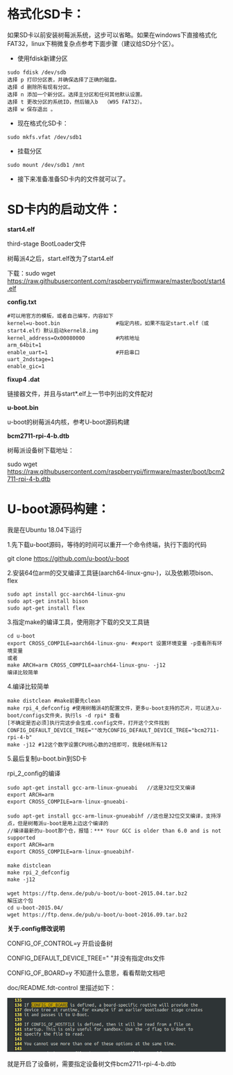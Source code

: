 # **格式化SD卡：**

如果SD卡以前安装树莓派系统，这步可以省略。如果在windows下直接格式化FAT32，linux下稍微复杂点参考下面步骤（建议给SD分个区）。

- 使用fdisk新建分区

```
sudo fdisk /dev/sdb
选择 p 打印分区表，并确保选择了正确的磁盘。
选择 d 删除所有现有分区。
选择 n 添加一个新分区。选择主分区和任何其他默认设置。
选择 t 更改分区的系统ID，然后输入b  （W95 FAT32）。
选择 w 保存退出 。
```

- 现在格式化SD卡：

```
sudo mkfs.vfat /dev/sdb1
```

- 挂载分区

```
sudo mount /dev/sdb1 /mnt
```

- 接下来准备准备SD卡内的文件就可以了。

# **SD卡内的启动文件：**

**start4.elf**

third-stage BootLoader文件

树莓派4之后，start.elf改为了start4.elf

下载：sudo wget https://raw.githubusercontent.com/raspberrypi/firmware/master/boot/start4.elf

**config.txt**

```
#可以用官方的模板，或者自己编写，内容如下
kernel=u-boot.bin                  #指定内核，如果不指定start.elf（或start4.elf）默认启动kernel8.img
kernel_address=Ox00080000          #内核地址
arm_64bit=1
enable_uart=1                      #开启串口
uart_2ndstage=1
enable_gic=1
```

**fixup4 .dat**

链接器文件，并且与start*.elf上一节中列出的文件配对

**u-boot.bin**

u-boot的树莓派4内核，参考U-boot源码构建

**bcm2711-rpi-4-b.dtb**

树莓派设备树下载地址： 

sudo wget https://raw.githubusercontent.com/raspberrypi/firmware/master/boot/bcm2711-rpi-4-b.dtb

# **U-boot源码构建：**

我是在Ubuntu 18.04下运行

1.先下载u-boot源码，等待的时间可以重开一个命令终端，执行下面的代码

git clone https://github.com/u-boot/u-boot

2.安装64位arm的交叉编译工具链(aarch64-linux-gnu-)，以及依赖项bison、flex

```
sudo apt install gcc-aarch64-linux-gnu
sudo apt-get install bison
sudo apt-get install flex
```

3.指定make的编译工具，使用刚才下载的交叉工具链

```
cd u-boot 
export CROSS_COMPILE=aarch64-linux-gnu- #export 设置环境变量 -p查看所有环境变量
或者
make ARCH=arm CROSS_COMPILE=aarch64-linux-gnu- -j12
编译比较简单
```

4.编译比较简单

```
make distclean #make前要先clean
make rpi_4_defconfig #使用树莓派4的配置文件，更多u-boot支持的芯片，可以进入u-boot/configs文件夹，执行ls -d rpi* 查看
[不确定是否必须]执行完这步会生成.config文件，打开这个文件找到CONFIG_DEFAULT_DEVICE_TREE=""改为CONFIG_DEFAULT_DEVICE_TREE="bcm2711-rpi-4-b"
make -j12 #12这个数字设置CPU核心数的2倍即可，我是6核所有12
```

5.最后复制u-boot.bin到SD卡

rpi_2_config的编译

```
sudo apt-get install gcc-arm-linux-gnueabi   //这是32位交叉编译
export ARCH=arm
export CROSS_COMPILE=arm-linux-gnueabi-

sudo apt-get install gcc-arm-linux-gnueabihf //这也是32位交叉编译，支持浮点，但是树莓派u-boot是用上边这个编译的
//编译最新的u-boot那个仓，报错：*** Your GCC is older than 6.0 and is not supported
export ARCH=arm
export CROSS_COMPILE=arm-linux-gnueabihf-

make distclean
make rpi_2_defconfig
make -j12

wget https://ftp.denx.de/pub/u-boot/u-boot-2015.04.tar.bz2
解压这个包
cd u-boot-2015.04/
wget https://ftp.denx.de/pub/u-boot/u-boot-2016.09.tar.bz2
```

**关于.config修改说明**

CONFIG_OF_CONTROL=y   开启设备树

CONFIG_DEFAULT_DEVICE_TREE=" "并没有指定dts文件 

CONFIG_OF_BOARD=y       不知道什么意思，看看帮助文档吧

doc/README.fdt-control 里描述如下：

![img](树莓派U-Boot编译.assets/clipboard.png)

就是开启了设备树，需要指定设备树文件bcm2711-rpi-4-b.dtb